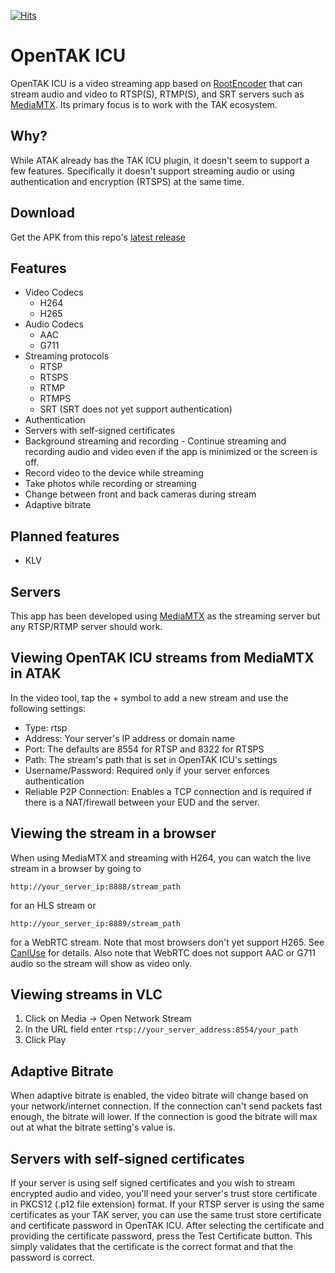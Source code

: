 [![Hits](https://hits.seeyoufarm.com/api/count/incr/badge.svg?url=https%3A%2F%2Fgithub.com%2Fbrian7704%2FOpenTAK_ICU&count_bg=%2379C83D&title_bg=%23555555&icon=&icon_color=%23E7E7E7&title=hits&edge_flat=false)](https://hits.seeyoufarm.com)

# OpenTAK ICU

OpenTAK ICU is a video streaming app based on [RootEncoder](https://github.com/pedroSG94/RootEncoder) 
that can stream audio and video to RTSP(S), RTMP(S), and SRT servers such as 
[MediaMTX](https://github.com/bluenviron/mediamtx). Its primary focus is to work with the TAK ecosystem.

## Why?

While ATAK already has the TAK ICU plugin, it doesn't seem to support a few features. Specifically
it doesn't support streaming audio or using authentication and encryption (RTSPS) at the same time.

## Download
Get the APK from this repo's [latest release](https://github.com/brian7704/OpenTAK_ICU/releases/latest)

## Features
- Video Codecs
  - H264
  - H265
- Audio Codecs
  - AAC
  - G711
- Streaming protocols
  - RTSP
  - RTSPS
  - RTMP
  - RTMPS
  - SRT (SRT does not yet support authentication)
- Authentication
- Servers with self-signed certificates
- Background streaming and recording - Continue streaming and recording audio and video even if the app
is minimized or the screen is off.
- Record video to the device while streaming
- Take photos while recording or streaming
- Change between front and back cameras during stream
- Adaptive bitrate

## Planned features
- KLV

## Servers
This app has been developed using [MediaMTX](https://github.com/bluenviron/mediamtx) as the 
streaming server but any RTSP/RTMP server should work.

## Viewing OpenTAK ICU streams from MediaMTX in ATAK
In the video tool, tap the + symbol to add a new stream and use the following settings:
- Type: rtsp
- Address: Your server's IP address or domain name
- Port: The defaults are 8554 for RTSP and 8322 for RTSPS
- Path: The stream's path that is set in OpenTAK ICU's settings
- Username/Password: Required only if your server enforces authentication
- Reliable P2P Connection: Enables a TCP connection and is required if there is a NAT/firewall
  between your EUD and the server.

## Viewing the stream in a browser
When using MediaMTX and streaming with H264, you can watch the live stream in a browser by going to

```http://your_server_ip:8888/stream_path``` 

for an HLS stream or

```http://your_server_ip:8889/stream_path```

for a WebRTC stream. Note that most browsers don't yet
support H265. See [CanIUse](https://caniuse.com/hevc) for details. Also note that WebRTC does not
support AAC or G711 audio so the stream will show as video only.

## Viewing streams in VLC
1. Click on Media -> Open Network Stream
2. In the URL field enter ```rtsp://your_server_address:8554/your_path```
3. Click Play

## Adaptive Bitrate
When adaptive bitrate is enabled, the video bitrate will change based on your network/internet connection.
If the connection can't send packets fast enough, the bitrate will lower. If the connection is good
the bitrate will max out at what the bitrate setting's value is.

## Servers with self-signed certificates
If your server is using self signed certificates and you wish to stream encrypted audio and video,
you'll need your server's trust store certificate in PKCS12 (.p12 file extension) format. If your 
RTSP server is using the same certificates as your TAK server, you can use the same trust store 
certificate and certificate password in OpenTAK ICU. After selecting the certificate and providing
the certificate password, press the Test Certificate button. This simply validates that the certificate
is the correct format and that the password is correct.
